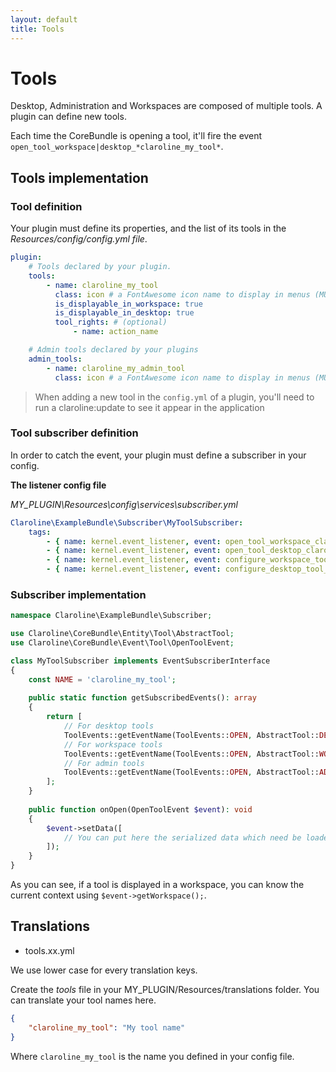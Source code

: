 ```yaml
---
layout: default
title: Tools
---
```


# Tools

Desktop, Administration and Workspaces are composed of multiple tools.
A plugin can define new tools.

Each time the CoreBundle is opening a tool, 
it'll fire the event `open_tool_workspace|desktop_*claroline_my_tool*`.

## Tools implementation

### Tool definition

Your plugin must define its properties, and the list of its tools in the *Resources/config/config.yml file*.

```yml
plugin:
    # Tools declared by your plugin.
    tools:
        - name: claroline_my_tool
          class: icon # a FontAwesome icon name to display in menus (MUST NOT contain the fa- prefix)
          is_displayable_in_workspace: true
          is_displayable_in_desktop: true
          tool_rights: # (optional)
              - name: action_name

    # Admin tools declared by your plugins
    admin_tools:
        - name: claroline_my_admin_tool
          class: icon # a FontAwesome icon name to display in menus (MUST NOT contain the fa- prefix)
```

> When adding a new tool in the `config.yml` of a plugin, you'll need to run a claroline:update
> to see it appear in the application

### Tool subscriber definition

In order to catch the event, your plugin must define a subscriber in your config.

**The listener config file**

*MY_PLUGIN\Resources\config\services\subscriber.yml*

```yml
Claroline\ExampleBundle\Subscriber\MyToolSubscriber:
    tags:
        - { name: kernel.event_listener, event: open_tool_workspace_claroline_my_tool, method: onWorkspaceOpen }
        - { name: kernel.event_listener, event: open_tool_desktop_claroline_my_tool, method: onDesktopOpen }
        - { name: kernel.event_listener, event: configure_workspace_tool_claroline_my_tool, method: onWorkspaceConfigure }
        - { name: kernel.event_listener, event: configure_desktop_tool_claroline_my_tool, method: onDesktopConfigure }
```

### Subscriber implementation

```php
namespace Claroline\ExampleBundle\Subscriber;

use Claroline\CoreBundle\Entity\Tool\AbstractTool;
use Claroline\CoreBundle\Event\Tool\OpenToolEvent;

class MyToolSubscriber implements EventSubscriberInterface
{
    const NAME = 'claroline_my_tool';
    
    public static function getSubscribedEvents(): array
    {
        return [
            // For desktop tools
            ToolEvents::getEventName(ToolEvents::OPEN, AbstractTool::DESKTOP, static::NAME) => 'onOpen',
            // For workspace tools
            ToolEvents::getEventName(ToolEvents::OPEN, AbstractTool::WORKSPACE, static::NAME) => 'onOpen',
            // For admin tools
            ToolEvents::getEventName(ToolEvents::OPEN, AbstractTool::ADMINISTRATION, static::NAME) => 'onOpen',
        ];
    }
    
    public function onOpen(OpenToolEvent $event): void
    {
        $event->setData([
            // You can put here the serialized data which need be loaded when the tool is opened 
        ]);
    }
}
```

As you can see, if a tool is displayed in a workspace, you can know the current context
using `$event->getWorkspace();`.

## Translations

* tools.xx.yml

We use lower case for every translation keys.

Create the *tools* file in your MY_PLUGIN/Resources/translations folder.
You can translate your tool names here.

```json
{
    "claroline_my_tool": "My tool name"
}
```

Where `claroline_my_tool` is the name you defined in your config file.
